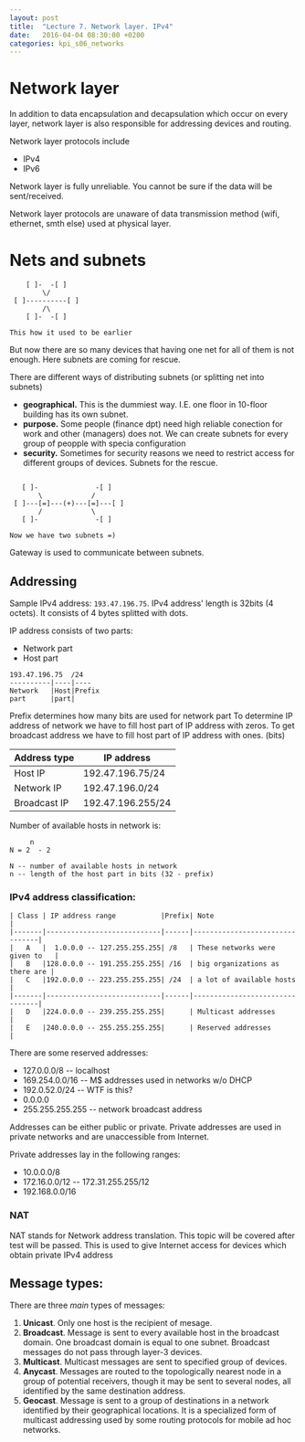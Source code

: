 ```yaml
---
layout: post
title:  "Lecture 7. Network layer. IPv4"
date:   2016-04-04 08:30:00 +0200
categories: kpi_s06_networks
---
```


# Network layer

In addition to data encapsulation and decapsulation which occur on every layer, network layer is also responsible for addressing devices and routing.

Network layer protocols include

- IPv4
- IPv6

Network layer is fully unreliable. You cannot be sure if the data will be sent/received.

Network layer protocols are unaware of data transmission method (wifi, ethernet, smth else) used at physical layer.

# Nets and subnets

```
    [ ]-  -[ ]
        \/
 [ ]----------[ ]
        /\
    [ ]-  -[ ]

This how it used to be earlier
```

But now there are so many devices that having one net for all of them is not enough.
Here subnets are coming for rescue.

There are different ways of distributing subnets (or splitting net into subnets)

- **geographical.** This is the dummiest way. I.E. one floor in 10-floor building has its own subnet.
- **purpose.** Some people (finance dpt) need high reliable conection for work and other (managers) does not. We can create subnets for every group of peopple with specia configuration
- **security.** Sometimes for security reasons we need to restrict access for different groups of devices. Subnets for the rescue.

```

   [ ]-              -[ ]
       \            /
 [ ]---[=]---(+)---[=]---[ ]
       /            \
   [ ]-              -[ ]

Now we have two subnets =)
```

Gateway is used to communicate between subnets.

## Addressing

Sample IPv4 address: `193.47.196.75`. IPv4 address' length is 32bits (4 octets). It consists of 4 bytes splitted with dots.

IP address consists of two parts: 

- Network part
- Host part

```
193.47.196.75  /24
----------|----|----
Network   |Host|Prefix
part      |part|
```

Prefix determines how many bits are used for network part
To determine IP address of network we have to fill host part of IP address with zeros.
To get broadcast address we have to fill host part of IP address with ones. (bits)

|Address type | IP address        |
|-------------|-------------------|
|Host IP      | 192.47.196.75/24  |
|Network IP   | 192.47.196.0/24   |
|Broadcast IP | 192.47.196.255/24 |

Number of available hosts in network is:

```
     n
N = 2  - 2

N -- number of available hosts in network
n -- length of the host part in bits (32 - prefix)
```

### IPv4 address classification:

```
| Class | IP address range           |Prefix| Note                           |
|-------|----------------------------|------|--------------------------------|
|   A   |  1.0.0.0 -- 127.255.255.255| /8   | These networks were given to   |
|   B   |128.0.0.0 -- 191.255.255.255| /16  | big organizations as there are |
|   C   |192.0.0.0 -- 223.255.255.255| /24  | a lot of available hosts       |
|-------|----------------------------|------|--------------------------------|
|   D   |224.0.0.0 -- 239.255.255.255|      | Multicast addresses            |
|   E   |240.0.0.0 -- 255.255.255.255|      | Reserved addresses             |
```

There are some reserved addresses:

- 127.0.0.0/8 -- localhost
- 169.254.0.0/16 -- M$ addresses used in networks w/o DHCP
- 192.0.52.0/24 -- WTF is this?
- 0.0.0.0
- 255.255.255.255 -- network broadcast address

Addresses can be either public or private. Private addresses are used in private networks and are unaccessible from Internet.

Private addresses lay in the following ranges:

- 10.0.0.0/8
- 172.16.0.0/12 -- 172.31.255.255/12
- 192.168.0.0/16

### NAT
NAT stands for Network address translation. This topic will be covered after test will be passed.
This is used to give Internet access for devices which obtain private IPv4 address

## Message types:

There are three _main_ types of messages:

1. **Unicast**. Only one host is the recipient of mesage. 
2. **Broadcast**. Message is sent to every available host in the broadcast domain. One broadcast domain is equal to one subnet. Broadcast messages do not pass through layer-3 devices.
3. **Multicast**. Multicast messages are sent to specified group of devices.
4. **Anycast**. Messages are routed to the topologically nearest node in a group of potential receivers, though it may be sent to several nodes, all identified by the same destination address.
5. **Geocast**. Message is sent to a group of destinations in a network identified by their geographical locations. It is a specialized form of multicast addressing used by some routing protocols for mobile ad hoc networks.

